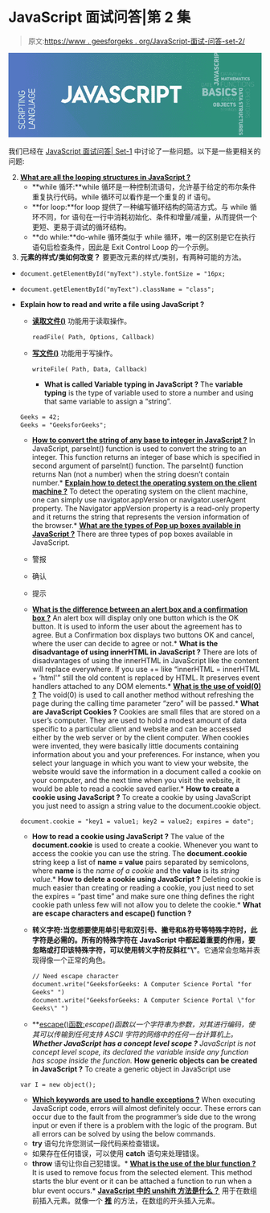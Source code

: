 # JavaScript 面试问答|第 2 集

> 原文:[https://www . geesforgeks . org/JavaScript-面试-问答-set-2/](https://www.geeksforgeeks.org/javascript-interview-questions-and-answers-set-2/)

![](img/785984b25214a9e5001c3949ea64c0c1.png)

我们已经在 [JavaScript 面试问答| Set-1](https://www.geeksforgeeks.org/javascript-interview-questions-and-answers/) 中讨论了一些问题。以下是一些更相关的问题:

2.  **[What are all the looping structures in JavaScript ?](https://www.geeksforgeeks.org/loops-in-javascript/)**
    *   **while 循环:**while 循环是一种控制流语句，允许基于给定的布尔条件重复执行代码。while 循环可以看作是一个重复的 if 语句。
    *   **for loop:**for loop 提供了一种编写循环结构的简洁方式。与 while 循环不同，for 语句在一行中消耗初始化、条件和增量/减量，从而提供一个更短、更易于调试的循环结构。
    *   **do while:**do-while 循环类似于 while 循环，唯一的区别是它在执行语句后检查条件，因此是 Exit Control Loop 的一个示例。
3.  **元素的样式/类如何改变？**
    要更改元素的样式/类别，有两种可能的方法。

*   ```
    document.getElementById("myText").style.fontSize = "16px;
    ```

*   ```
    document.getElementById("myText").className = "class";
    ```

*   **Explain how to read and write a file using JavaScript ?**
    *   **[读取文件()](https://www.geeksforgeeks.org/javascript-program-to-read-text-file/)** 功能用于读取操作。

        ```
        readFile( Path, Options, Callback)
        ```

    *   **[写文件()](https://www.geeksforgeeks.org/javascript-program-to-write-data-in-a-text-file/)** 功能用于写操作。

        ```
        writeFile( Path, Data, Callback)

        ```

        *   **What is called Variable typing in JavaScript ?**
    The **variable typing** is the type of variable used to store a number and using that same variable to assign a “string”.

    ```
    Geeks = 42;
    Geeks = "GeeksforGeeks";
    ```

    *   **[How to convert the string of any base to integer in JavaScript ?](https://www.geeksforgeeks.org/convert-a-string-to-an-integer-in-javascript/)**
    In JavaScript, parseInt() function is used to convert the string to an integer. This function returns an integer of base which is specified in second argument of parseInt() function. The parseInt() function returns Nan (not a number) when the string doesn’t contain number.*   **[Explain how to detect the operating system on the client machine ?](https://www.geeksforgeeks.org/how-to-detect-operating-system-on-the-client-machine-using-javascript/)**
    To detect the operating system on the client machine, one can simply use navigator.appVersion or navigator.userAgent property. The Navigator appVersion property is a read-only property and it returns the string that represents the version information of the browser.*   **[What are the types of Pop up boxes available in JavaScript ?](https://www.geeksforgeeks.org/what-are-the-types-of-popup-box-available-in-javascript/)**
    There are three types of pop boxes available in JavaScript.
    *   警报
    *   确认
    *   提示

    *   **[What is the difference between an alert box and a confirmation box ?](https://www.geeksforgeeks.org/what-are-the-types-of-popup-box-available-in-javascript/)**
    An alert box will display only one button which is the OK button. It is used to inform the user about the agreement has to agree. But a Confirmation box displays two buttons OK and cancel, where the user can decide to agree or not.*   **What is the disadvantage of using innerHTML in JavaScript ?**
    There are lots of disadvantages of using the innerHTML in JavaScript like the content will replace everywhere. If you use += like “innerHTML = innerHTML + ‘html'” still the old content is replaced by HTML. It preserves event handlers attached to any DOM elements.*   **[What is the use of void(0) ?](https://www.geeksforgeeks.org/what-does-javascriptvoid0-mean/)**
    The void(0) is used to call another method without refreshing the page during the calling time parameter “zero” will be passed.*   **What are JavaScript Cookies ?**
    Cookies are small files that are stored on a user’s computer. They are used to hold a modest amount of data specific to a particular client and website and can be accessed either by the web server or by the client computer. When cookies were invented, they were basically little documents containing information about you and your preferences. For instance, when you select your language in which you want to view your website, the website would save the information in a document called a cookie on your computer, and the next time when you visit the website, it would be able to read a cookie saved earlier.*   **How to create a cookie using JavaScript ?**
    To create a cookie by using JavaScript you just need to assign a string value to the document.cookie object.

    ```
    document.cookie = "key1 = value1; key2 = value2; expires = date";
    ```

    *   **How to read a cookie using JavaScript ?**
    The value of the **document.cookie** is used to create a cookie. Whenever you want to access the cookie you can use the string. The **document.cookie** string keep a list of **name = value** pairs separated by semicolons, where **name** is the *name of a cookie* and the **value** is its *string value*.*   **How to delete a cookie using JavaScript ?**
    Deleting cookie is much easier than creating or reading a cookie, you just need to set the expires = “past time” and make sure one thing defines the right cookie path unless few will not allow you to delete the cookie.*   **What are escape characters and escape() function ?**
    *   **转义字符:**当您想要使用单引号和双引号、撇号和&符号等特殊字符时，此字符是必需的。所有的特殊字符在 JavaScript 中都起着重要的作用，要忽略或打印该特殊字符，可以使用转义字符**反斜杠“\”**。它通常会忽略并表现得像一个正常的角色。

        ```
        // Need escape character
        document.write("GeeksforGeeks: A Computer Science Portal "for Geeks" ")
        document.write("GeeksforGeeks: A Computer Science Portal \"for Geeks\" ")
        ```

    *   **[escape()函数:](https://www.geeksforgeeks.org/javascript-escape/)**escape()函数以一个字符串为参数，对其进行编码，使其可以传输到任何支持 ASCII 字符的网络中的任何一台计算机上。*   **Whether JavaScript has a concept level scope ?**
    JavaScript is not concept level scope, its declared the variable inside any function has scope inside the function.*   **How generic objects can be created in JavaScript ?**
    To create a generic object in JavaScript use

    ```
    var I = new object();
    ```

    *   **[Which keywords are used to handle exceptions ?](https://www.geeksforgeeks.org/javascript-errors-throw-and-try-to-catch/)**
    When executing JavaScript code, errors will almost definitely occur. These errors can occur due to the fault from the programmer’s side due to the wrong input or even if there is a problem with the logic of the program. But all errors can be solved by using the below commands.
    *   **try** 语句允许您测试一段代码来检查错误。
    *   如果存在任何错误，可以使用 **catch** 语句来处理错误。
    *   **throw** 语句让你自己犯错误。*   **[What is the use of the blur function ?](https://www.geeksforgeeks.org/jquery-blur-with-examples/)**
    It is used to remove focus from the selected element. This method starts the blur event or it can be attached a function to run when a blur event occurs.*   **[JavaScript 中的 unshift 方法是什么？](https://www.geeksforgeeks.org/javascript-array-prototype-unshift-function/)**
    用于在数组前插入元素。就像一个 [**推**](https://www.geeksforgeeks.org/javascript-array-prototype-push-function/) 的方法，在数组的开头插入元素。